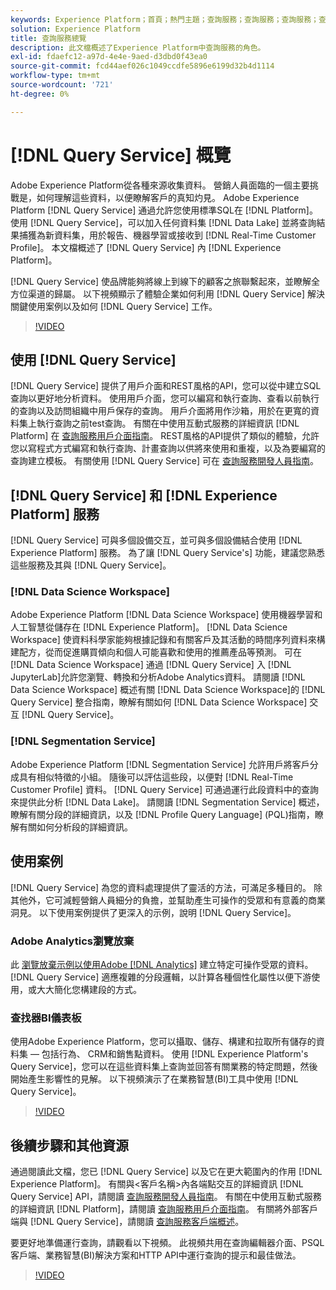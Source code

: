 ```yaml
---
keywords: Experience Platform；首頁；熱門主題；查詢服務；查詢服務；查詢服務；查詢
solution: Experience Platform
title: 查詢服務總覽
description: 此文檔概述了Experience Platform中查詢服務的角色。
exl-id: fdaefc12-a97d-4e4e-9aed-d3dbd0f43ea0
source-git-commit: fcd44aef026c1049ccdfe5896e6199d32b4d1114
workflow-type: tm+mt
source-wordcount: '721'
ht-degree: 0%

---
```


# [!DNL Query Service] 概覽

Adobe Experience Platform從各種來源收集資料。 營銷人員面臨的一個主要挑戰是，如何理解這些資料，以便瞭解客戶的真知灼見。 Adobe Experience Platform [!DNL Query Service] 通過允許您使用標準SQL在 [!DNL Platform]。 使用 [!DNL Query Service]，可以加入任何資料集 [!DNL Data Lake] 並將查詢結果捕獲為新資料集，用於報告、機器學習或接收到 [!DNL Real-Time Customer Profile]。 本文檔概述了 [!DNL Query Service] 內 [!DNL Experience Platform]。

[!DNL Query Service] 使品牌能夠將線上到線下的顧客之旅聯繫起來，並瞭解全方位渠道的歸屬。 以下視頻顯示了體驗企業如何利用 [!DNL Query Service] 解決關鍵使用案例以及如何 [!DNL Query Service] 工作。

>[!VIDEO](https://video.tv.adobe.com/v/29795?quality=12&learn=on)

## 使用 [!DNL Query Service]

[!DNL Query Service] 提供了用戶介面和REST風格的API，您可以從中建立SQL查詢以更好地分析資料。 使用用戶介面，您可以編寫和執行查詢、查看以前執行的查詢以及訪問組織中用戶保存的查詢。 用戶介面將用作沙箱，用於在更寬的資料集上執行查詢之前test查詢。 有關在中使用互動式服務的詳細資訊 [!DNL Platform] 在 [查詢服務用戶介面指南](ui/overview.md)。 REST風格的API提供了類似的體驗，允許您以寫程式方式編寫和執行查詢、計畫查詢以供將來使用和重複，以及為要編寫的查詢建立模板。 有關使用 [!DNL Query Service] 可在 [查詢服務開發人員指南](api/getting-started.md)。

## [!DNL Query Service] 和 [!DNL Experience Platform] 服務

[!DNL Query Service] 可與多個設備交互，並可與多個設備結合使用 [!DNL Experience Platform] 服務。 為了讓 [!DNL Query Service's] 功能，建議您熟悉這些服務及其與 [!DNL Query Service]。

### [!DNL Data Science Workspace]

Adobe Experience Platform [!DNL Data Science Workspace] 使用機器學習和人工智慧從儲存在 [!DNL Experience Platform]。 [!DNL Data Science Workspace] 使資料科學家能夠根據記錄和有關客戶及其活動的時間序列資料來構建配方，從而促進購買傾向和個人可能喜歡和使用的推薦產品等預測。 可在 [!DNL Data Science Workspace] 通過 [!DNL Query Service] 入 [!DNL JupyterLab]允許您瀏覽、轉換和分析Adobe Analytics資料。 請閱讀 [!DNL Data Science Workspace] 概述有關 [!DNL Data Science Workspace]的 [!DNL Query Service] 整合指南，瞭解有關如何 [!DNL Data Science Workspace] 交互 [!DNL Query Service]。

### [!DNL Segmentation Service]

Adobe Experience Platform [!DNL Segmentation Service] 允許用戶將客戶分成具有相似特徵的小組。 隨後可以評估這些段，以便對 [!DNL Real-Time Customer Profile] 資料。 [!DNL Query Service] 可通過運行此段資料中的查詢來提供此分析 [!DNL Data Lake]。 請閱讀 [!DNL Segmentation Service] 概述，瞭解有關分段的詳細資訊，以及 [!DNL Profile Query Language] (PQL)指南，瞭解有關如何分析段的詳細資訊。

## 使用案例

[!DNL Query Service] 為您的資料處理提供了靈活的方法，可滿足多種目的。 除其他外，它可減輕營銷人員細分的負擔，並幫助產生可操作的受眾和有意義的商業洞見。 以下使用案例提供了更深入的示例，說明 [!DNL Query Service]。

### Adobe Analytics瀏覽放棄

此 [瀏覽放棄示例以使用Adobe [!DNL Analytics]](./use-cases/abandoned-browse.md) 建立特定可操作受眾的資料。 [!DNL Query Service] 適應複雜的分段邏輯，以計算各種個性化屬性以便下游使用，或大大簡化您構建段的方式。

### 查找器BI儀表板

使用Adobe Experience Platform，您可以攝取、儲存、構建和拉取所有儲存的資料集 — 包括行為、 CRM和銷售點資料。 使用 [!DNL Experience Platform's Query Service]，您可以在這些資料集上查詢並回答有關業務的特定問題，然後開始產生影響性的見解。 以下視頻演示了在業務智慧(BI)工具中使用 [!DNL Query Service]。

>[!VIDEO](https://video.tv.adobe.com/v/28981?quality=12&learn=on)

## 後續步驟和其他資源

通過閱讀此文檔，您已 [!DNL Query Service] 以及它在更大範圍內的作用 [!DNL Experience Platform]。 有關與&lt;客戶名稱>內各端點交互的詳細資訊 [!DNL Query Service] API，請閱讀 [查詢服務開發人員指南](api/getting-started.md)。 有關在中使用互動式服務的詳細資訊 [!DNL Platform]，請閱讀 [查詢服務用戶介面指南](ui/overview.md)。 有關將外部客戶端與 [!DNL Query Service]，請閱讀 [查詢服務客戶端概述](clients/overview.md)。

要更好地準備運行查詢，請觀看以下視頻。 此視頻共用在查詢編輯器介面、PSQL客戶端、業務智慧(BI)解決方案和HTTP API中運行查詢的提示和最佳做法。

>[!VIDEO](https://video.tv.adobe.com/v/29811?quality=12&learn=on)
